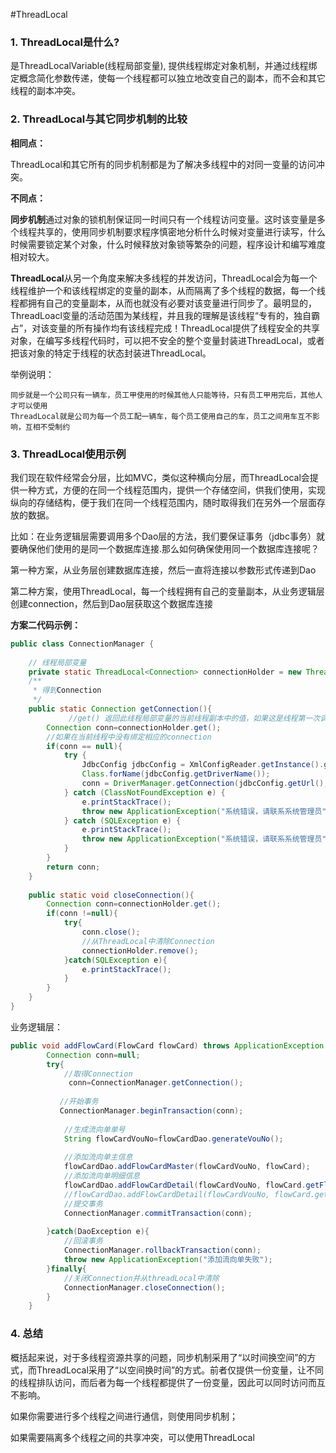 #ThreadLocal
 
### 1. ThreadLocal是什么?

是ThreadLocalVariable(线程局部变量), 提供线程绑定对象机制，并通过线程绑定概念简化参数传递，使每一个线程都可以独立地改变自己的副本，而不会和其它线程的副本冲突。
 
### 2. ThreadLocal与其它同步机制的比较

**相同点：**
 
ThreadLocal和其它所有的同步机制都是为了解决多线程中的对同一变量的访问冲突。
 
**不同点：**
 
**同步机制**通过对象的锁机制保证同一时间只有一个线程访问变量。这时该变量是多个线程共享的，使用同步机制要求程序慎密地分析什么时候对变量进行读写，什么时候需要锁定某个对象，什么时候释放对象锁等繁杂的问题，程序设计和编写难度相对较大。

**ThreadLocal**从另一个角度来解决多线程的并发访问，ThreadLocal会为每一个线程维护一个和该线程绑定的变量的副本，从而隔离了多个线程的数据，每一个线程都拥有自己的变量副本，从而也就没有必要对该变量进行同步了。最明显的，ThreadLoacl变量的活动范围为某线程，并且我的理解是该线程“专有的，独自霸占”，对该变量的所有操作均有该线程完成！ThreadLocal提供了线程安全的共享对象，在编写多线程代码时，可以把不安全的整个变量封装进ThreadLocal，或者把该对象的特定于线程的状态封装进ThreadLocal。

举例说明：
 
```
同步就是一个公司只有一辆车，员工甲使用的时候其他人只能等待，只有员工甲用完后，其他人才可以使用
ThreadLocal就是公司为每一个员工配一辆车，每个员工使用自己的车，员工之间用车互不影响，互相不受制约
```
 

 
### 3. ThreadLocal使用示例
 
我们现在软件经常会分层，比如MVC，类似这种横向分层，而ThreadLocal会提供一种方式，方便的在同一个线程范围内，提供一个存储空间，供我们使用，实现纵向的存储结构，便于我们在同一个线程范围内，随时取得我们在另外一个层面存放的数据。
 
比如：在业务逻辑层需要调用多个Dao层的方法，我们要保证事务（jdbc事务）就要确保他们使用的是同一个数据库连接.那么如何确保使用同一个数据库连接呢？
 
第一种方案，从业务层创建数据库连接，然后一直将连接以参数形式传递到Dao

第二种方案，使用ThreadLocal，每一个线程拥有自己的变量副本，从业务逻辑层创建connection，然后到Dao层获取这个数据库连接

**方案二代码示例：**

```java
public class ConnectionManager {  
  
    // 线程局部变量
    private static ThreadLocal<Connection> connectionHolder = new ThreadLocal<Connection>();  
    /** 
     * 得到Connection 
     */  
    public static Connection getConnection(){  
             //get() 返回此线程局部变量的当前线程副本中的值，如果这是线程第一次调用该方法，则创建并初始化此副本。  
        Connection conn=connectionHolder.get();  
        //如果在当前线程中没有绑定相应的connection  
        if(conn == null){         
            try {  
                JdbcConfig jdbcConfig = XmlConfigReader.getInstance().getJdbcConfig();  
                Class.forName(jdbcConfig.getDriverName());  
                conn = DriverManager.getConnection(jdbcConfig.getUrl(), jdbcConfig.getUserName(), jdbcConfig.getPassword());  
            } catch (ClassNotFoundException e) {  
                e.printStackTrace();  
                throw new ApplicationException("系统错误，请联系系统管理员");  
            } catch (SQLException e) {  
                e.printStackTrace();  
                throw new ApplicationException("系统错误，请联系系统管理员");  
            }  
        }     
        return conn;  
    }  
      
    public static void closeConnection(){  
        Connection conn=connectionHolder.get();  
        if(conn !=null){  
            try{  
                conn.close();  
                //从ThreadLocal中清除Connection  
                connectionHolder.remove();  
            }catch(SQLException e){  
                e.printStackTrace();  
            }  
        }  
    }      
} 
``` 

业务逻辑层：

```java
public void addFlowCard(FlowCard flowCard) throws ApplicationException {  
        Connection conn=null;  
        try{  
            //取得Connection  
             conn=ConnectionManager.getConnection();  
              
           //开始事务  
           ConnectionManager.beginTransaction(conn);  
              
            //生成流向单单号  
            String flowCardVouNo=flowCardDao.generateVouNo();  
          
            //添加流向单主信息  
            flowCardDao.addFlowCardMaster(flowCardVouNo, flowCard);  
            //添加流向单明细信息  
            flowCardDao.addFlowCardDetail(flowCardVouNo, flowCard.getFlowCardDetailList());  
            //flowCardDao.addFlowCardDetail(flowCardVouNo, flowCard.getFlowCardDetailList());  
            //提交事务  
            ConnectionManager.commitTransaction(conn);  
              
        }catch(DaoException e){  
            //回滚事务  
            ConnectionManager.rollbackTransaction(conn);  
            throw new ApplicationException("添加流向单失败");  
        }finally{  
            //关闭Connection并从threadLocal中清除  
            ConnectionManager.closeConnection();  
        }  
    } 
``` 

### 4. 总结
概括起来说，对于多线程资源共享的问题，同步机制采用了“以时间换空间”的方式，而ThreadLocal采用了“以空间换时间”的方式。前者仅提供一份变量，让不同的线程排队访问，而后者为每一个线程都提供了一份变量，因此可以同时访问而互不影响。
 
如果你需要进行多个线程之间进行通信，则使用同步机制；

如果需要隔离多个线程之间的共享冲突，可以使用ThreadLocal
 
